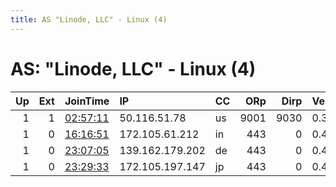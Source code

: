 ```yaml
---
title: AS "Linode, LLC" - Linux (4)
---
```


# AS: "Linode, LLC" - Linux (4)

|   Up |   Ext | JoinTime                                                                                            | IP              | CC   |   ORp |   Dirp | Version   | Contact          | Nickname   |   eFamMembers |
|-----:|------:|:----------------------------------------------------------------------------------------------------|:----------------|:-----|------:|-------:|:----------|:-----------------|:-----------|--------------:|
|    1 |     1 | [02:57:11](https://metrics.torproject.org/rs.html#details/B355B35CC8AAE2AE1FF1B6A6D6926CACCC862907) | 50.116.51.78    | us   |  9001 |   9030 | 0.3.5.8   | qfs6n@google.com | 8lar9giqg  |             1 |
|    1 |     0 | [16:16:51](https://metrics.torproject.org/rs.html#details/A8B756D4771D7665FC27BAB03DE45EDB12914E0B) | 172.105.61.212  | in   |   443 |      0 | 0.4.3.5   | None             | Unnamed    |             1 |
|    1 |     0 | [23:07:05](https://metrics.torproject.org/rs.html#details/3566C040C66516A81FC090AFA73D93BCF86B292C) | 139.162.179.202 | de   |   443 |      0 | 0.4.3.5   | None             | Unnamed    |             1 |
|    1 |     0 | [23:29:33](https://metrics.torproject.org/rs.html#details/A6365A78A592DCA0726E4A86792324F04891A948) | 172.105.197.147 | jp   |   443 |      0 | 0.4.3.5   | None             | Unnamed    |             1 |
